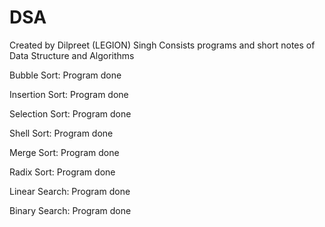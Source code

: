 # DSA
Created by Dilpreet (LEGION) Singh
Consists programs and short notes of Data Structure and Algorithms

Bubble Sort:
Program done

Insertion Sort:
Program done

Selection Sort:
Program done

Shell Sort:
Program done

Merge Sort:
Program done

Radix Sort:
Program done

Linear Search:
Program done

Binary Search:
Program done